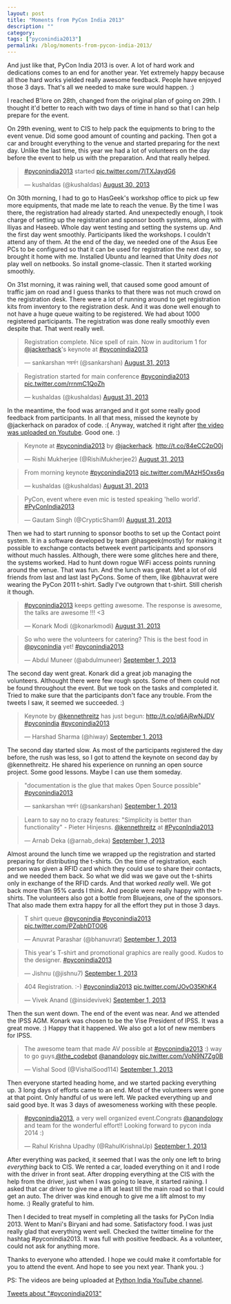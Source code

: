 ```yaml
---
layout: post
title: "Moments from PyCon India 2013"
description: ""
category:
tags: ["pyconindia2013"]
permalink: /blog/moments-from-pycon-india-2013/
---
```

And just like that, PyCon India 2013 is over. A lot of hard work and dedications comes to an end for another year. Yet extremely happy because all thoe hard works yielded really awesome feedback. People have enjoyed those 3 days. That's all we needed to make sure would happen. :)

I reached B'lore on 28th, changed from the original plan of going on 29th. I thought it'd better to reach with two days of time in hand so that I can help prepare for the event.

On 29th evening, went to CIS to help pack the equipments to bring to the event venue. Did some good amount of counting and packing. Then got a car and brought everything to the venue and started preparing for the next day. Unlike the last time, this year we had a lot of volunteers on the day before the event to help us with the preparation. And that really helped.

<blockquote class="twitter-tweet"><p><a href="https://twitter.com/search?q=%23pyconindia2013&amp;src=hash">#pyconindia2013</a> started <a href="http://t.co/7lTXJaydG6">pic.twitter.com/7lTXJaydG6</a></p>&mdash; kushaldas (@kushaldas) <a href="https://twitter.com/kushaldas/statuses/373292924164796416">August 30, 2013</a></blockquote>

On 30th morning, I had to go to HasGeek's workshop office to pick up few more equipments, that made me late to reach the venue. By the time I was there, the registration had already started. And unexpectedly enough, I took charge of setting up the registration and sponsor booth systems, along with Iliyas and Haseeb. Whole day went testing and setting the systems up. And the first day went smoothly. Participants liked the workshops. I couldn't attend any of them. At the end of the day, we needed one of the Asus Eee PCs to be configured so that it can be used for registration the next day, so brought it home with me. Installed Ubuntu and learned that Unity *does not* play well on netbooks. So install gnome-classic. Then it started working smoothly.

On 31st morning, it was raining well, that caused some good amount of traffic jam on road and I guess thanks to that there was not much crowd on the registration desk. There were a lot of running around to get registration kits from inventory to the registration desk. And it was done well enough to not have a huge queue waiting to be registered. We had about 1000 registered participants. The registration was done really smoothly even despite that. That went really well.

<blockquote class="twitter-tweet"><p>Registration complete. Nice spell of rain. Now in auditorium 1 for <a href="https://twitter.com/jackerhack">@jackerhack</a>&#39;s keynote at <a href="https://twitter.com/search?q=%23pyconindia2013&amp;src=hash">#pyconindia2013</a></p>&mdash; sankarshan সঙ্কর্ষণ (@sankarshan) <a href="https://twitter.com/sankarshan/statuses/373644104178991104">August 31, 2013</a></blockquote>

<blockquote class="twitter-tweet"><p>Registration started for main conference <a href="https://twitter.com/search?q=%23pyconindia2013&amp;src=hash">#pyconindia2013</a> <a href="http://t.co/rrnmC1QoZh">pic.twitter.com/rrnmC1QoZh</a></p>&mdash; kushaldas (@kushaldas) <a href="https://twitter.com/kushaldas/statuses/373652270111420417">August 31, 2013</a></blockquote>

In the meantime, the food was arranged and it got some really good feedback from participants. In all that mess, missed the keynote by @jackerhack on paradox of code. :( Anyway, watched it right after [the video was uploaded on Youtube](https://www.youtube.com/watch?v=_stsJlNgGfA&feature=c4-overview-vl&list=PL6GW05BfqWIdsaaV35jcHWPWTI-DAw6Yn). Good one. :)

<blockquote class="twitter-tweet"><p>Keynote at <a href="https://twitter.com/search?q=%23pyconindia2013&amp;src=hash">#pyconindia2013</a> by <a href="https://twitter.com/jackerhack">@jackerhack</a>. <a href="http://t.co/84eCC2pO0j">http://t.co/84eCC2pO0j</a></p>&mdash; Rishi Mukherjee (@RishiMukherjee2) <a href="https://twitter.com/RishiMukherjee2/statuses/373859579127291905">August 31, 2013</a></blockquote>

<blockquote class="twitter-tweet"><p>From morning keynote <a href="https://twitter.com/search?q=%23pyconindia2013&amp;src=hash">#pyconindia2013</a> <a href="http://t.co/MAzH5Oxs6q">pic.twitter.com/MAzH5Oxs6q</a></p>&mdash; kushaldas (@kushaldas) <a href="https://twitter.com/kushaldas/statuses/373707233617391617">August 31, 2013</a></blockquote>

<blockquote class="twitter-tweet"><p>PyCon, event where even mic is tested speaking &#39;hello world&#39;.&#10;<a href="https://twitter.com/search?q=%23PyConIndia2013&amp;src=hash">#PyConIndia2013</a></p>&mdash; Gautam Singh (@CrypticSham9) <a href="https://twitter.com/CrypticSham9/statuses/373738920921403392">August 31, 2013</a></blockquote>

Then we had to start running to sponsor booths to set up the Contact point system. It in a software developed by team @hasgeek(mostly) for making it possible to exchange contacts betweek event participants and sponsors without much hassles. Although, there were some glitches here and there, the systems worked. Had to hunt down rogue WiFi access points running around the venue. That was fun. And the lunch was great. Met a lot of old friends from last and last last PyCons. Some of them, like @bhauvrat were wearing the PyCon 2011 t-shirt. Sadly I've outgrown that t-shirt. Still cherish it though.

<blockquote class="twitter-tweet"><p><a href="https://twitter.com/search?q=%23pyconindia2013&amp;src=hash">#pyconindia2013</a> keeps getting awesome. The response is awesome, the talks are awesome !!! &lt;3</p>&mdash; Konark Modi (@konarkmodi) <a href="https://twitter.com/konarkmodi/statuses/373716942609084417">August 31, 2013</a></blockquote>

<blockquote class="twitter-tweet"><p>So who were the volunteers for catering? This is the best food in <a href="https://twitter.com/pyconindia">@pyconindia</a> yet! <a href="https://twitter.com/search?q=%23pyconindia2013&amp;src=hash">#pyconindia2013</a></p>&mdash; Abdul Muneer (@abdulmuneer) <a href="https://twitter.com/abdulmuneer/statuses/374079342805925891">September 1, 2013</a></blockquote>

The second day went great. Konark did a great job managing the volunteers. Althought there were few rough spots. Some of them could not be found throughout the event. But we took on the tasks and completed it. Tried to make sure that the participants don't face any trouble. From the tweets I saw, it seemed we succeeded. :)

<blockquote class="twitter-tweet"><p>Keynote by <a href="https://twitter.com/kennethreitz">@kennethreitz</a> has just begun: <a href="http://t.co/q6AjRwNJDV">http://t.co/q6AjRwNJDV</a> <a href="https://twitter.com/search?q=%23pyconindia&amp;src=hash">#pyconindia</a> <a href="https://twitter.com/search?q=%23pyconindia2013&amp;src=hash">#pyconindia2013</a></p>&mdash; Harshad Sharma (@hiway) <a href="https://twitter.com/hiway/statuses/374020620989628416">September 1, 2013</a></blockquote>

The second day started slow. As most of the participants registered the day before, the rush was less, so I got to attend the keynote on second day by @kennethreitz. He shared his experience on running an open source project. Some good lessons. Maybe I can use them someday.

<blockquote class="twitter-tweet"><p>&quot;documentation is the glue that makes Open Source possible&quot; <a href="https://twitter.com/search?q=%23pyconindia2013&amp;src=hash">#pyconindia2013</a></p>&mdash; sankarshan সঙ্কর্ষণ (@sankarshan) <a href="https://twitter.com/sankarshan/statuses/374022910060396544">September 1, 2013</a></blockquote>

<blockquote class="twitter-tweet"><p>Learn to say no to crazy features: &quot;Simplicity is better than functionality&quot; - Pieter Hinjesns.&#10;&#10;<a href="https://twitter.com/kennethreitz">@kennethreitz</a> at <a href="https://twitter.com/search?q=%23PyconIndia2013&amp;src=hash">#PyconIndia2013</a></p>&mdash; Arnab Deka (@arnab_deka) <a href="https://twitter.com/arnab_deka/statuses/374025748291391488">September 1, 2013</a></blockquote>

Almost around the lunch time we wrapped up the registration and started preparing for distributing the t-shirts. On the time of registration, each person was given a RFID card which they could use to share their contacts, and we needed them back. So what we did was we gave out the t-shirts only in exchange of the RFID cards. And that worked *really* well. We got back more than 95% cards I think. And people were really happy with the t-shirts. The volunteers also got a bottle from Bluejeans, one of the sponsors. That also made them extra happy for all the effort they put in those 3 days.

<blockquote class="twitter-tweet"><p>T shirt queue <a href="https://twitter.com/pyconindia">@pyconindia</a> <a href="https://twitter.com/search?q=%23pyconindia2013&amp;src=hash">#pyconindia2013</a> <a href="http://t.co/PZqbhDTO06">pic.twitter.com/PZqbhDTO06</a></p>&mdash; Anuvrat Parashar (@bhanuvrat) <a href="https://twitter.com/bhanuvrat/statuses/374062976514289664">September 1, 2013</a></blockquote>

<blockquote class="twitter-tweet"><p>This year&#39;s T-shirt and promotional graphics are really good. Kudos to the designer. <a href="https://twitter.com/search?q=%23pyconindia2013&amp;src=hash">#pyconindia2013</a></p>&mdash; Jishnu (@jishnu7) <a href="https://twitter.com/jishnu7/statuses/374062564407144448">September 1, 2013</a></blockquote>

<blockquote class="twitter-tweet"><p>404 Registration. :-) <a href="https://twitter.com/search?q=%23pyconindia2013&amp;src=hash">#pyconindia2013</a> <a href="http://t.co/JOvO35KhK4">pic.twitter.com/JOvO35KhK4</a></p>&mdash; Vivek Anand (@insidevivek) <a href="https://twitter.com/insidevivek/statuses/374132068747182081">September 1, 2013</a></blockquote>

Then the sun went down. The end of the event was near. And we attended the IPSS AGM. Konark was chosen to be the Vise President of IPSS. It was a great move. :) Happy that it happened. We also got a lot of new members for IPSS.

<blockquote class="twitter-tweet"><p>The awesome team that made AV possible at <a href="https://twitter.com/search?q=%23pyconindia2013&amp;src=hash">#pyconindia2013</a> :) way to go guys,<a href="https://twitter.com/the_codebot">@the_codebot</a> <a href="https://twitter.com/anandology">@anandology</a> <a href="http://t.co/VoN9N7Zg0B">pic.twitter.com/VoN9N7Zg0B</a></p>&mdash; Vishal Sood (@VishalSood114) <a href="https://twitter.com/VishalSood114/statuses/374167156142788609">September 1, 2013</a></blockquote>

Then everyone started heading home, and we started packing everything up. 3 long days of efforts came to an end. Most of the volunteers were gone at that point. Only handful of us were left. We packed everything up and said good bye. It was 3 days of awesomeness working with these people.

<blockquote class="twitter-tweet"><p><a href="https://twitter.com/search?q=%23pyconindia2013&amp;src=hash">#pyconindia2013</a>, a very well organized event.Congrats <a href="https://twitter.com/anandology">@anandology</a> and team for the wonderful effort!! Looking forward to pycon inda 2014 :)</p>&mdash; Rahul Krishna Upadhy (@RahulKrishnaUp) <a href="https://twitter.com/RahulKrishnaUp/statuses/374290768145313792">September 1, 2013</a></blockquote>

After everything was packed, it seemed that I was the only one left to bring *everything* back to CIS. We rented a car, loaded everything on it and I rode with the driver in front seat. After dropping everything at the CIS with the help from the driver, just when I was going to leave, it started raining. I asked that car driver to give me a lift at least till the main road so that I could get an auto. The driver was kind enough to give me a lift almost to my home. :) Really grateful to him.

Then I decided to treat myself in completing all the tasks for PyCon India 2013. Went to Mani's Biryani and had some. Satisfactory food. I was just really glad that everything went well. Checked the twitter timeline for the hashtag #pyconindia2013. It was full with positive feedback. As a volunteer, could not ask for anything more.

Thanks to everyone who attended. I hope we could make it comfortable for you to attend the event. And hope to see you next year. Thank you. :)

PS: The videos are being uploaded at [Python India YouTube channel](https://www.youtube.com/channel/UCVxPTRxEcoWjEFIMXHaGgHA).

<a class="twitter-timeline" data-dnt="true" href="https://twitter.com/search?q=%23pyconindia2013" data-widget-id="376720132053020672">Tweets about "#pyconindia2013"</a>